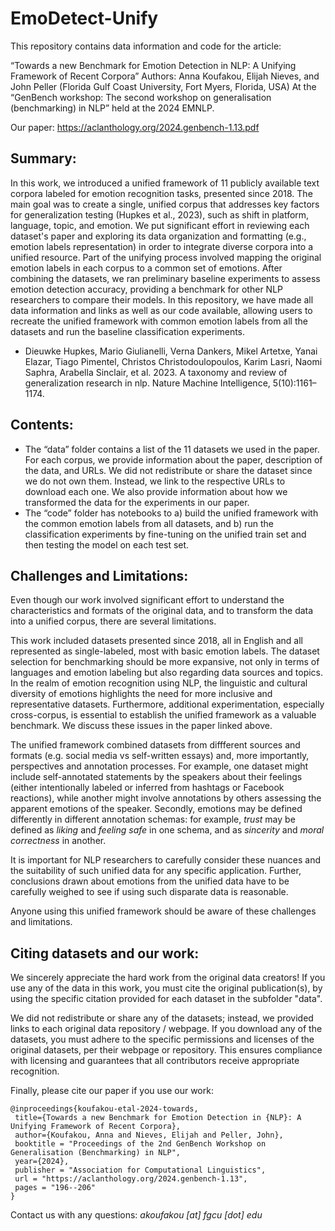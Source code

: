 # EmoDetect-Unify
This repository contains data information and code for the article:

“Towards a new Benchmark for Emotion Detection in NLP: A Unifying Framework of Recent Corpora”
Authors: Anna Koufakou, Elijah Nieves, and John Peller (Florida Gulf Coast University, Fort Myers, Florida, USA)
At the “GenBench workshop: The second workshop on generalisation (benchmarking) in NLP” held at the 2024 EMNLP. 

Our paper: https://aclanthology.org/2024.genbench-1.13.pdf

## Summary: 
In this work, we introduced a unified framework of 11 publicly available text corpora labeled for emotion recognition tasks, presented since 2018. The main goal was to create a single, unified corpus that addresses key factors for generalization testing (Hupkes et al., 2023), such as shift in platform, language, topic, and emotion. We put significant effort in reviewing each dataset's paper and exploring its data organization and formatting (e.g., emotion labels representation) in order to integrate diverse corpora into a unified resource. Part of the unifying process involved mapping the original emotion labels in each corpus to a common set of emotions. After combining the datasets, we ran preliminary baseline experiments to assess emotion detection accuracy, providing a benchmark for other NLP researchers to compare their models. In this repository, we have made all data information and links as well as our code available, allowing users to recreate the unified framework with common emotion labels from all the datasets and run the baseline classification experiments.

- Dieuwke Hupkes, Mario Giulianelli, Verna Dankers, Mikel Artetxe, Yanai Elazar, Tiago Pimentel, Christos Christodoulopoulos, Karim Lasri, Naomi Saphra, Arabella Sinclair, et al. 2023. A taxonomy and review
of generalization research in nlp. Nature Machine Intelligence, 5(10):1161–1174.

## Contents:
- The “data” folder contains a list of the 11 datasets we used in the paper. For each corpus, we provide information about the paper, description of the data, and URLs. We did not redistribute or share the dataset since we do not own them. Instead, we link to the respective URLs to download each one. We also provide information about how we transformed the data for the experiments in our paper.
- The “code” folder has notebooks to a) build the unified framework with the common emotion labels from all datasets, and b) run the classification experiments by fine-tuning on the unified train set and then testing the model on each test set. 

## Challenges and Limitations:
Even though our work involved significant effort to understand the characteristics and formats of the original data, and to transform the data into a unified corpus, there are several limitations. 

This work included datasets presented since 2018, all in English and all represented as single-labeled, most with basic emotion labels. The dataset selection for benchmarking should be more expansive, not only in terms of languages and emotion labeling but also regarding data sources and topics. In the realm of emotion recognition using NLP, the linguistic and cultural diversity of emotions highlights the need for more inclusive and representative datasets. Furthermore, additional experimentation, especially cross-corpus, is essential to establish the unified framework as a valuable benchmark. We discuss these issues in the paper linked above.

The unified framework combined datasets from diffferent sources and formats (e.g. social media vs self-written essays) and, more importantly, perspectives and annotation processes. For example, one dataset might include self-annotated statements by the speakers about their feelings (either intentionally labeled or inferred from hashtags or Facebook reactions), while another might involve annotations by others assessing the apparent emotions of the speaker. Secondly, emotions may be defined differently in different annotation schemas: for example, _trust_ may be defined as _liking_ and _feeling safe_ in one schema, and as _sincerity_ and _moral correctness_ in another. 

It is important for NLP researchers to carefully consider these nuances and the suitability of such unified data for any specific application. Further, conclusions drawn about emotions from the unified data have to be carefully weighed to see if using such disparate data is reasonable.

Anyone using this unified framework should be aware of these challenges and limitations.

## Citing datasets and our work:
We sincerely appreciate the hard work from the original data creators! If you use any of the data in this work, you must cite the original publication(s), by using the specific citation provided for each dataset in the subfolder "data".

We did not redistribute or share any of the datasets; instead, we provided links to each original data repository / webpage. If you download any of the datasets, you must adhere to the specific permissions and licenses of the original datasets, per their webpage or repository. This ensures compliance with licensing and guarantees that all contributors receive appropriate recognition.

Finally, please cite our paper if you use our work:
```
@inproceedings{koufakou-etal-2024-towards,
 title={Towards a new Benchmark for Emotion Detection in {NLP}: A Unifying Framework of Recent Corpora},
 author={Koufakou, Anna and Nieves, Elijah and Peller, John},
 booktitle = "Proceedings of the 2nd GenBench Workshop on Generalisation (Benchmarking) in NLP",
 year={2024},
 publisher = "Association for Computational Linguistics",
 url = "https://aclanthology.org/2024.genbench-1.13",
 pages = "196--206"
}
```
Contact us with any questions: _akoufakou [at] fgcu [dot] edu_
